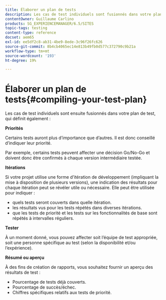 ```yaml
---
title: Élaborer un plan de tests
description: Les cas de test individuels sont fusionnés dans votre plan de test.
contentOwner: Guillaume Carlino
products: SG_EXPERIENCEMANAGER/6.5/SITES
topic-tags: testing
content-type: reference
docset: aem65
exl-id: ee5df2c8-ab31-4be9-8ede-3c96f26fc626
source-git-commit: 8b4cb4065ec14e813b49fb0d577c372790c9b21a
workflow-type: tm+mt
source-wordcount: '193'
ht-degree: 19%

---
```


# Élaborer un plan de tests{#compiling-your-test-plan}

Les cas de test individuels sont ensuite fusionnés dans votre plan de test, qui définit également :

**Priorités**

Certains tests auront plus d’importance que d’autres. Il est donc conseillé d’indiquer leur priorité.

Par exemple, certains tests peuvent affecter une décision Go/No-Go et doivent donc être confirmés à chaque version intermédiaire testée.

**Itérations**

Si votre projet utilise une forme d’itération de développement (impliquant la mise à disposition de plusieurs versions), une indication des résultats pour chaque itération peut se révéler utile ou nécessaire. Elle peut être utilisée pour indiquer :

* quels tests seront couverts dans quelle itération.
* les résultats vus pour les tests répétés dans diverses itérations.
* que les tests de priorité et les tests sur les fonctionnalités de base sont répétés à intervalles réguliers.

**Tester**

À un moment donné, vous pouvez affecter soit l’équipe de test appropriée, soit une personne spécifique au test (selon la disponibilité et/ou l’expérience).

**Résumé ou aperçu**

À des fins de création de rapports, vous souhaitez fournir un aperçu des résultats de test :

* Pourcentage de tests déjà couverts.
* Pourcentage de succès/échec.
* Chiffres spécifiques relatifs aux tests de priorité.
